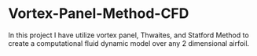 # Vortex-Panel-Method-CFD
In this project I have utilize vortex panel, Thwaites, and Statford Method to create a computational fluid dynamic model over any 2 dimensional airfoil.

